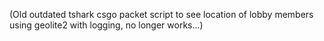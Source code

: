 (Old outdated tshark csgo packet script to see location of lobby members using geolite2 with logging, no longer works...)
